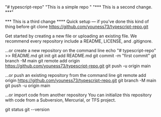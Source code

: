 "# typescript-repo" 
"This is a simple repo " 
"*** This is a second change. ***" 

*** This is a third change ****
Quick setup — if you’ve done this kind of thing before
git clone https://github.com/youness73/typescript-repo.git

Get started by creating a new file or uploading an existing file. We recommend every repository include a README, LICENSE, and .gitignore.

…or create a new repository on the command line
echo "# typescript-repo" >> README.md
git init
git add README.md
git commit -m "first commit"
git branch -M main
git remote add origin https://github.com/youness73/typescript-repo.git
git push -u origin main


…or push an existing repository from the command line
git remote add origin https://github.com/youness73/typescript-repo.git
git branch -M main
git push -u origin main

…or import code from another repository
You can initialize this repository with code from a Subversion, Mercurial, or TFS project.


git status
git --version

